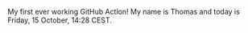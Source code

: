 My first ever working GitHub Action!
My name is Thomas and today is Friday, 15 October, 14:28 CEST. 
